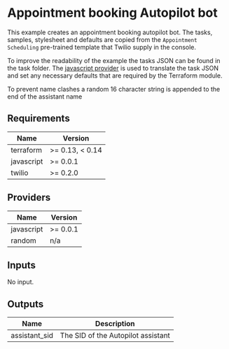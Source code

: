 # Appointment booking Autopilot bot

This example creates an appointment booking autopilot bot.
The tasks, samples, stylesheet and defaults are copied from the `Appointment Scheduling` pre-trained template that Twilio supply in the console.

To improve the readability of the example the tasks JSON can be found in the task folder. The [javascript provider](https://registry.terraform.io/providers/apparentlymart/javascript/latest) is used to translate the task JSON and set any necessary defaults that are required by the Terraform module.

To prevent name clashes a random 16 character string is appended to the end of the assistant name

## Requirements

| Name       | Version         |
| ---------- | --------------- |
| terraform  | >= 0.13, < 0.14 |
| javascript | >= 0.0.1        |
| twilio     | >= 0.2.0        |

## Providers

| Name       | Version  |
| ---------- | -------- |
| javascript | >= 0.0.1 |
| random     | n/a      |

## Inputs

No input.

## Outputs

| Name          | Description                        |
| ------------- | ---------------------------------- |
| assistant_sid | The SID of the Autopilot assistant |
